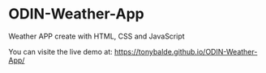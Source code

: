 # ODIN-Weather-App

 Weather APP create with HTML, CSS and JavaScript

 You can visite the live demo at: https://tonybalde.github.io/ODIN-Weather-App/

